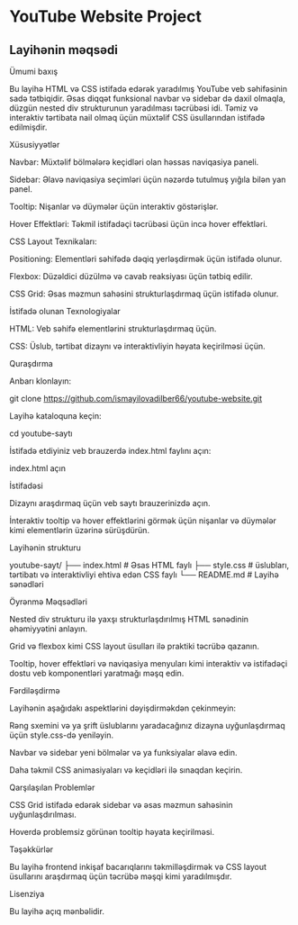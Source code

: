# YouTube Website Project
## Layihənin məqsədi

Ümumi baxış

Bu layihə HTML və CSS istifadə edərək yaradılmış YouTube veb səhifəsinin sadə tətbiqidir. Əsas diqqət funksional navbar və sidebar də daxil olmaqla, düzgün nested div strukturunun yaradılması təcrübəsi idi. Təmiz və interaktiv tərtibata nail olmaq üçün müxtəlif CSS üsullarından istifadə edilmişdir.

Xüsusiyyətlər

Navbar: Müxtəlif bölmələrə keçidləri olan həssas naviqasiya paneli.

Sidebar: Əlavə naviqasiya seçimləri üçün nəzərdə tutulmuş yığıla bilən yan panel.

Tooltip: Nişanlar və düymələr üçün interaktiv göstərişlər.

Hover Effektləri: Təkmil istifadəçi təcrübəsi üçün incə hover effektləri.

CSS Layout Texnikaları:

Positioning: Elementləri səhifədə dəqiq yerləşdirmək üçün istifadə olunur.

Flexbox: Düzəldici düzülmə və cavab reaksiyası üçün tətbiq edilir.

CSS Grid: Əsas məzmun sahəsini strukturlaşdırmaq üçün istifadə olunur.

İstifadə olunan Texnologiyalar

HTML: Veb səhifə elementlərini strukturlaşdırmaq üçün.

CSS: Üslub, tərtibat dizaynı və interaktivliyin həyata keçirilməsi üçün.

Quraşdırma

Anbarı klonlayın:

git clone https://github.com/ismayilovadilber66/youtube-website.git

Layihə kataloquna keçin:

cd youtube-saytı

İstifadə etdiyiniz veb brauzerdə index.html faylını açın:

index.html açın

İstifadəsi

Dizaynı araşdırmaq üçün veb saytı brauzerinizdə açın.

İnteraktiv tooltip və hover effektlərini görmək üçün nişanlar və düymələr kimi elementlərin üzərinə sürüşdürün.

Layihənin strukturu

youtube-sayt/
├── index.html # Əsas HTML faylı
├── style.css # üslubları, tərtibatı və interaktivliyi ehtiva edən CSS faylı
└── README.md # Layihə sənədləri

Öyrənmə Məqsədləri

Nested div strukturu  ilə yaxşı strukturlaşdırılmış HTML sənədinin əhəmiyyətini anlayın.

Grid və flexbox kimi CSS layout üsulları ilə praktiki təcrübə qazanın.

Tooltip, hover effektləri və naviqasiya menyuları kimi interaktiv və istifadəçi dostu veb komponentləri yaratmağı məşq edin.

Fərdiləşdirmə

Layihənin aşağıdakı aspektlərini dəyişdirməkdən çekinmeyin:

Rəng sxemini və ya şrift üslublarını yaradacağınız dizayna uyğunlaşdırmaq üçün style.css-də yeniləyin.

Navbar və sidebar yeni bölmələr və ya funksiyalar əlavə edin.

Daha təkmil CSS animasiyaları və keçidləri ilə sınaqdan keçirin.

Qarşılaşılan Problemlər

CSS Grid istifadə edərək sidebar və əsas məzmun sahəsinin uyğunlaşdırılması.

Hoverdə problemsiz görünən tooltip həyata keçirilməsi.

Təşəkkürlər

Bu layihə frontend inkişaf bacarıqlarını təkmilləşdirmək və CSS layout üsullarını araşdırmaq üçün təcrübə məşqi kimi yaradılmışdır.

Lisenziya

Bu layihə açıq mənbəlidir.
